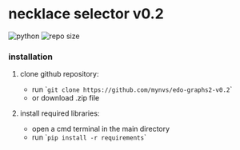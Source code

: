 # necklace selector v0.2
![python](https://img.shields.io/badge/python-3.10-blue.svg)
![repo size](https://img.shields.io/github/repo-size/mynvs/edo-graphs2-v0.2)

### installation

1. clone github repository:
   	- run \``git clone https://github.com/mynvs/edo-graphs2-v0.2`\`
   	- or download .zip file

2. install required libraries:
   	- open a cmd terminal in the main directory
	- run \``pip install -r requirements`\`
